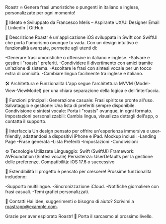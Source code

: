 Roastr 🔥
Genera frasi umoristiche o pungenti in italiano e inglese, personalizzate per ogni momento!

🎨 Ideato e Sviluppato da
Francesco Melis – Aspirante UX/UI Designer
Email | LinkedIn | GitHub

🚀 Descrizione
Roastr è un'applicazione iOS sviluppata in Swift con SwiftUI che porta l'umorismo ovunque tu vada. Con un design intuitivo e funzionalità avanzate, permette agli utenti di:

-Generare frasi umoristiche o offensive in italiano e inglese.
-Salvare e gestire i "roasts" preferiti.
-Condividere il divertimento con amici tramite un'azione di sistema.
-Ascoltare le frasi con sintesi vocale per un tocco extra di comicità.
-Cambiare lingua facilmente tra inglese e italiano.

🛠️ Architettura e Funzionalità
L'app segue l'architettura MVVM (Model-View-ViewModel) per una chiara separazione della logica e dell'interfaccia.

🔑 Funzioni principali:
Generazione casuale: Frasi spiritose pronte all'uso.
Salvataggio e gestione: Una lista di preferiti sempre disponibile.
Condivisione e sintesi vocale: Porta i "roasts" ovunque, in ogni formato.
Impostazioni personalizzabili: Cambia lingua, visualizza dettagli dell'app, o contatta il supporto.

📱 Interfaccia
Un design pensato per offrire un'esperienza immersiva e user-friendly, adattandosi a dispositivi iPhone e iPad. 
Mockup inclusi:
-Landing Page
-Frase generata
-Lista Preferiti
-Impostazioni
-Condivisioni

⚙️ Tecnologie Utilizzate
Linguaggio: Swift (SwiftUI)
Framework: AVFoundation (Sintesi vocale)
Persistenza: UserDefaults per la gestione delle preferenze.
Compatibilità: iOS 17.6 o successivo

🌟 Estendibilità
Il progetto è pensato per crescere! Prossime funzionalità includono:

-Supporto multilingue.
-Sincronizzazione iCloud.
-Notifiche giornaliere con frasi casuali.
-Temi grafici personalizzati.

📧 Contatti
Hai idee, suggerimenti o bisogno di aiuto?
Scrivimi a roastrapp@example.com.

Grazie per aver esplorato Roastr! 🎉
Porta il sarcasmo al prossimo livello.

